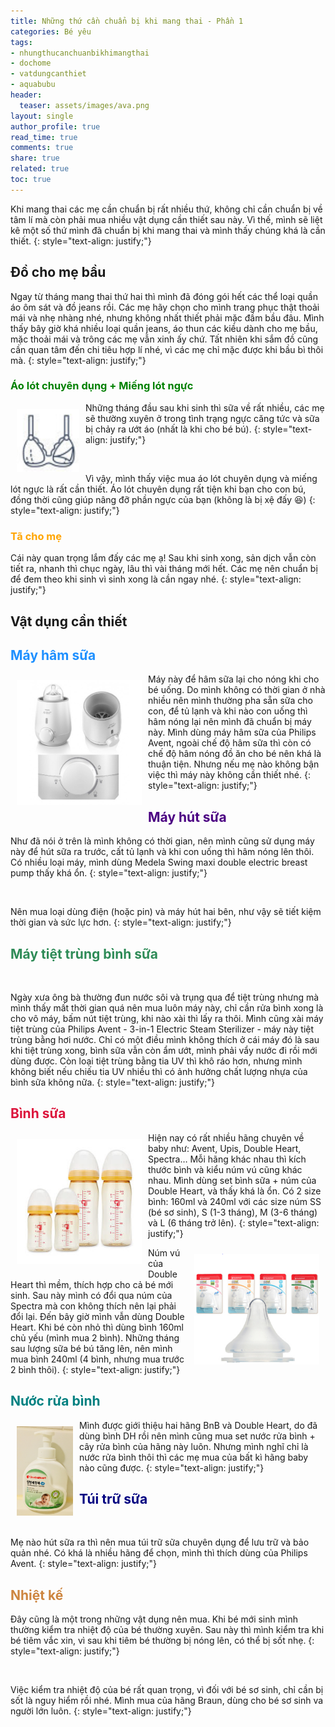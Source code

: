 ```yaml
---
title: Những thứ cần chuẩn bị khi mang thai - Phần 1
categories: Bé yêu
tags:
- nhungthucanchuanbikhimangthai
- dochome
- vatdungcanthiet
- aquabubu
header:
  teaser: assets/images/ava.png
layout: single
author_profile: true
read_time: true
comments: true
share: true
related: true
toc: true
---
```


Khi mang thai các mẹ cần chuẩn bị rất nhiều thứ, không chỉ cần chuẩn bị về tâm lí mà còn phải mua nhiều vật dụng cần thiết sau này. Vì thế, mình sẽ liệt kê một số thứ mình đã chuẩn bị khi mang thai và mình thấy chúng khá là cần thiết.
{: style="text-align: justify;"}

## Đồ cho mẹ bầu
Ngay từ tháng mang thai thứ hai thì mình đã đóng gói hết các thể loại quần áo ôm sát và đồ jeans rồi. Các mẹ hãy chọn cho mình trang phục thật thoải mái và nhẹ nhàng nhé, nhưng không nhất thiết phải mặc đầm bầu đâu. Mình thấy bây giờ khá nhiều loại quần jeans, áo thun các kiều dành cho mẹ bầu, mặc thoải mái và trông các mẹ vẫn xinh ấy chứ. Tất nhiên khi sắm đồ cũng cần quan tâm đến chi tiêu hợp lí nhé, vì các mẹ chỉ mặc được khi bầu bì thôi mà.
{: style="text-align: justify;"}

### <span style="color:green"> Áo lót chuyên dụng + Miếng lót ngực </span>

<img align="left" style="width: 100px; padding: 10px" src="/assets/images/feedingbra.png"> Những tháng đầu sau khi sinh thì sữa về rất nhiều, các mẹ sẽ thường xuyên ở trong tình trạng ngực căng tức và sữa bị chảy ra ướt áo (nhất là khi cho bé bú).
{: style="text-align: justify;"}

<figure style="width: 200px" class="align-center">
  <img src="{{ site.url }}{{ site.baseurl }}/assets/images/aa.png" alt="">
  <figcaption></figcaption>
</figure>

Vì vậy, mình thấy việc mua áo lót chuyên dụng và miếng lót ngực là rất cần thiết. Áo lót chuyên dụng rất tiện khi bạn cho con bú, đồng thời cũng giúp nâng đỡ phần ngực của bạn (không là bị xệ đấy :laughing:)
{: style="text-align: justify;"}

### <span style="color:orange"> Tã cho mẹ </span>
Cái này quan trọng lắm đấy các mẹ ạ! Sau khi sinh xong, sản dịch vẫn còn tiết ra, nhanh thì chục ngày, lâu thì vài tháng mới hết. Các mẹ nên chuẩn bị để đem theo khi sinh vì sinh xong là cần ngay nhé.
{: style="text-align: justify;"}

## Vật dụng cần thiết

## <span style="color:dodgerblue"> Máy hâm sữa </span>

<img align="left" style="width: 200px; padding: 10px"  src="/assets/images/avent.png"> Máy này để hâm sữa lại cho nóng khi cho bé uống. Do mình không có thời gian ở nhà nhiều nên mình thường pha sẵn sữa cho con, để tủ lạnh và khi nào con uống thì hâm nóng lại nên mình đã chuẩn bị máy này. Mình dùng máy hâm sữa của Philips Avent, ngoài chế độ hâm sữa thì còn có chế độ hâm nóng đồ ăn cho bé nên khá là thuận tiện. Nhưng nếu mẹ nào không bận việc thì máy này không cần thiết nhé.
{: style="text-align: justify;"}

## <span style="color:indigo"> Máy hút sữa </span>

Như đã nói ở trên là mình không có thời gian, nên mình cũng sử dụng máy này để hút sữa ra trước, cất tủ lạnh và khi con uống thì hâm nóng lên thôi. Có nhiều loại máy, mình dùng Medela Swing maxi double electric breast pump thấy khá ổn.
{: style="text-align: justify;"}

<figure style="width: 300px" class="align-center">
  <img src="{{ site.url }}{{ site.baseurl }}/assets/images/medela.png" alt="">
  <figcaption></figcaption>
</figure>

Nên mua loại dùng điện (hoặc pin) và máy hút hai bên, như vậy sẽ tiết kiệm thời gian và sức lực hơn. 
{: style="text-align: justify;"}

## <span style="color:seagreen">  Máy tiệt trùng bình sữa </span>

<figure style="width: 300px" class="align-center">
  <img src="{{ site.url }}{{ site.baseurl }}/assets/images/avent1.png" alt="">
  <figcaption></figcaption>
</figure>

Ngày xưa ông bà thường đun nước sôi và trụng qua để tiệt trùng nhưng mà mình thấy mất thời gian quá nên mua luôn máy này, chỉ cần rửa bình xong là cho vô máy, bấm nút tiệt trùng, khi nào xài thì lấy ra thôi. Mình cũng xài máy tiệt trùng của Philips Avent - 3-in-1 Electric Steam Sterilizer - máy này tiệt trùng bằng hơi nước. Chỉ có một điều mình không thích ở cái máy đó là sau khi tiệt trùng xong, bình sữa vẫn còn ẩm ướt, mình phải vẩy nước đi rồi mới dùng được. Còn loại tiệt trùng bằng tia UV thì khô ráo hơn, nhưng mình không biết nếu chiếu tia UV nhiều thì có ảnh hưởng chất lượng nhựa của bình sữa không nữa.
{: style="text-align: justify;"}

## <span style="color:crimson"> Bình sữa </span>

<img align="left" style="width: 200px; padding: 10px"  src="/assets/images/bottle.png"> Hiện nay có rất nhiều hãng chuyên về baby như: Avent, Upis, Double Heart, Spectra… Mỗi hãng khác nhau thì kích thước bình và kiểu núm vú cũng khác nhau. Mình dùng set bình sữa + núm của Double Heart, và thấy khá là ổn. Có 2 size bình: 160ml và 240ml với các size núm SS (bé sơ sinh), S (1-3 tháng), M (3-6 tháng) và L (6 tháng trở lên). 
{: style="text-align: justify;"}

<img align="right" style="width: 200px; padding: 10px"  src="/assets/images/numvu.png"> Núm vú của Double Heart thì mềm, thích hợp cho cả bé mới sinh. Sau này mình có đổi qua núm của Spectra mà con không thích nên lại phải đổi lại. Đến bây giờ mình vẫn dùng Double Heart. Khi bé còn nhỏ thì dùng bình 160ml chủ yếu (mình mua 2 bình). Những tháng sau lượng sữa bé bú tăng lên, nên mình mua bình 240ml (4 bình, nhưng mua trước 2 bình thôi).
{: style="text-align: justify;"}

## <span style="color:teal"> Nước rửa bình </span>

<img align="left" style="width: 90px; padding: 10px"  src="/assets/images/a1.png"> Mình được giới thiệu hai hãng  BnB và Double Heart, do đã dùng bình DH rồi nên mình cũng mua set nước rửa bình + cây rửa bình của hãng này luôn. Nhưng mình nghĩ chỉ là nước rửa bình thôi thì các mẹ mua của bất kì hãng baby nào cũng được.
{: style="text-align: justify;"}

## <span style="color:navy"> Túi trữ sữa </span>
<figure style="width: 200px" class="align-center">
  <img src="{{ site.url }}{{ site.baseurl }}/assets/images/milkbag.png" alt="">
  <figcaption></figcaption>
</figure>

Mẹ nào hút sữa ra thì nên mua túi trữ sữa chuyên dụng để lưu trữ và bảo quản nhé. Có khá là nhiều hãng để chọn, mình thì thích dùng của Philips Avent.
{: style="text-align: justify;"}

## <span style="color:peru"> Nhiệt kế </span>

Đây cũng là một trong những vật dụng nên mua. Khi bé mới sinh mình thường kiểm tra nhiệt độ của bé thường xuyên. Sau này thì mình kiểm tra khi bé tiêm vắc xin, vì sau khi tiêm bé thường bị nóng lên, có thể bị sốt nhẹ. 
{: style="text-align: justify;"}

<figure style="width: 300px" class="align-center">
  <img src="{{ site.url }}{{ site.baseurl }}/assets/images/a8.png" alt="">
  <figcaption></figcaption>
</figure>

Việc kiểm tra nhiệt độ của bé rất quan trọng, vì đối với bé sơ sinh, chỉ cần bị sốt là nguy hiểm rồi nhé.  Mình mua của hãng Braun, dùng cho bé sơ sinh va người lớn luôn.
{: style="text-align: justify;"}